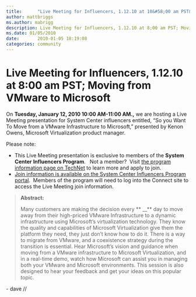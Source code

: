 ```yaml
---
title:      "Live Meeting for Influencers, 1.12.10 at 10&#58;00 am PST&#58; Moving from VMware to Microsoft"
author: mattbriggs
ms.author: mabrigg
description: Live Meeting for Influencers, 1.12.10 at 8;00 am PST; Moving from VMware to Microsoft
ms.date: 01/05/2010
date:       2010-01-05 18:19:08
categories: community
---
```

# Live Meeting for Influencers, 1.12.10 at 8:00 am PST; Moving from VMware to Microsoft

On **Tuesday, January 12, 2010 10:00 AM-11:00 AM.,** we are hosting a Live Meeting presentation for System Center influencers entitled, “So you Want To Move from a VMware Infrastructure to Microsoft,” presented by Kenon Owens, Microsoft Virtualization product manager.

Please note: 

  * This Live Meeting presentation is exclusive to members of the **System Center** **Influencers Program**.   Not a member?  Visit [the program information page on TechNet](https://technet.microsoft.com/ee532416.aspx) to learn more and apply to join. 
  * [Join information is available on the System Center Influencers Program portal](https://sharepoint.connect.microsoft.com/SystemCenterCommunity/Lists/Announcements/DispForm.aspx?ID=18&Source=https%3A%2F%2Fsharepoint%2Econnect%2Emicrosoft%2Ecom%2FSystemCenterCommunity%2FLists%2FAnnouncements%2FAllItems%2Easpx).  Members of the program will need to log into the Connect site to access the Live Meeting join information. 



> **Abstract:**
> 
> Many customers are making the decision every ** __** day to move away from their high-priced VMware Infrastructure to a dynamic infrastructure using Microsoft’s virtualization technology. They know the quality and capabilities of Microsoft Virtualization give them the platform they need, they just don’t know how to do it. There is a way to migrate from VMware, and a coexistence strategy during the transition is essential. Hear Microsoft’s vision and guidance when moving from a VMware infrastructure to Microsoft Virtualization, and in a real-time demo, watch how Microsoft can assist you in managing both your VMware and Microsoft environments. This session is also designed to hear your feedback and get your ideas on this popular topic.

\- dave //
